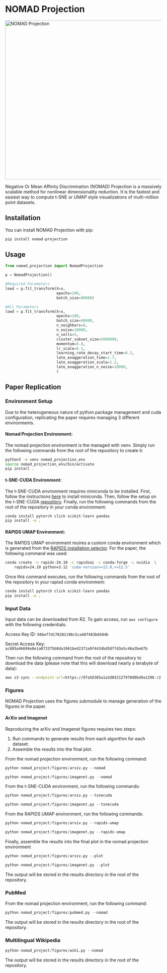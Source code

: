 # NOMAD Projection
<img src="wiki_transparent.png" alt="NOMAD Projection" width="512">

Negative Or Mean Affinity Discrimination (NOMAD) Projection is a massively scalable method for nonlinear dimensionality reduction.
It is the fastest and easiest way to compute t-SNE or UMAP style visualizations of multi-million point datasets.

## Installation
You can install NOMAD Projection with pip:
```bash
pip install nomad-projection
```

## Usage
```python
from nomad_projection import NomadProjection

p = NomadProjection()

#Required Parameters
lowd = p.fit_transform(X=x,
                       epochs=100,
                       batch_size=80000)

#All Parameters
lowd = p.fit_transform(X=x,
                       epochs=100,
                       batch_size=80000,
                       n_neighbors=8,
                       n_noise=10000,
                       n_cells=5,
                       cluster_subset_size=5000000,
                       momentum=0.8,
                       lr_scale=0.1,
                       learning_rate_decay_start_time=0.3,
                       late_exaggeration_time=1.7,
                       late_exaggeration_scale=1.2,
                       late_exaggeration_n_noise=10000,
                       )
```

## Paper Replication

### Environment Setup
Due to the heterogeneous nature of python package management and cuda configuration, replicating the paper requires managing 3 different environments.

#### Nomad Projection Environment:
The nomad projection environment is the managed with venv.
Simply run the following commands from the root of the repository to create it:
```bash
python3 -m venv nomad_projection_env
source nomad_projection_env/bin/activate
pip install .
```

#### t-SNE-CUDA Environment:
The t-SNE-CUDA environment requires miniconda to be installed.
First, follow the instructions [here](https://docs.anaconda.com/miniconda/install/#quick-command-line-install) to install miniconda.
Then, follow the setup on the t-SNE-CUDA [repository](https://github.com/CannyLab/tsne-cuda).
Finally, run the following commands from the root of the repository in your conda environment:
```bash
conda install pytorch click scikit-learn pandas
pip install -e .
```

#### RAPIDS UMAP Environment:
The RAPIDS UMAP environment reuires a custom conda environment which is generated from the [RAPIDS installation selector](https://docs.rapids.ai/install/).
For the paper, the following command was used:
```bash
conda create -n rapids-24.10 -c rapidsai -c conda-forge -c nvidia  \
    rapids=24.10 python=3.12 'cuda-version>=12.0,<=12.5'
```
Once this command executes, run the following commands from the root of the repository in your rapisd conda environment:
```bash
conda install pytorch click scikit-learn pandas
pip install -e .
```

### Input Data
Input data can be downloaded from R2.
To gain access, run `aws configure` with the following credentials:

Access Key ID: `94bef7d178281190c5ca48f483b6504b`

Secret Access Key: `ac885a46694e8e1a073375b8da1961be42371a9f4434bd58ffd3e5c46a3be67b`

Then run the following command from the root of the repository to download the data (please note that this will download nearly a terabyte of data):
```bash
aws s3 sync --endpoint-url=https://9fa58365a1a3d032127970d0bd9a1290.r2.cloudflarestorage.com/ s3://nomad-projection-input-data ./data
```

### Figures
NOMAD Projection uses the figures submodule to manage generation of the figures in the paper.

#### ArXiv and Imagenet

Reproducing the arXiv and Imagenet figures requires two steps:
1. Run commands to generate results from each algorithm for each dataset.
2. Assemble the results into the final plot.


From the nomad projection environment, run the following command:
```python
python nomad_project/figures/arxiv.py --nomad
```
```python
python nomad_project/figures/imagenet.py --nomad
```

From the t-SNE-CUDA environment, run the following commands:
```python
python nomad_project/figures/arxiv.py --tsnecuda
```
```python
python nomad_project/figures/imagenet.py --tsnecuda
```

From the RAPIDS UMAP environment, run the following commands:
```python
python nomad_project/figures/arxiv.py --rapids-umap
```
```python
python nomad_project/figures/imagenet.py --rapids-umap
```

Finally, assemble the results into the final plot in the nomad projection environment
```python
python nomad_project/figures/arxiv.py --plot
```
```python
python nomad_project/figures/imagenet.py --plot
```
The output will be stored in the results directory in the root of the repository.

### PubMed
From the nomad projection environment, run the following command:
```python
python nomad_project/figures/pubmed.py --nomad
```
The output will be stored in the results directory in the root of the repository.

### Multilingual Wikipedia
```python
python nomad_project/figures/wiki.py --nomad
```
The output will be stored in the results directory in the root of the repository.